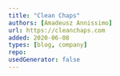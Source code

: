 ```yaml
---
title: "Clean Chaps"
authors: [Amadeusz Annissimo]
url: https://cleanchaps.com
added: 2020-06-08
types: [blog, company]
repo: 
usedGenerator: false
---
```

